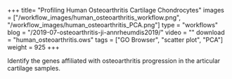 +++
title= "Profiling Human Osteoarthritis Cartilage Chondrocytes"
images =  ["/workflow_images/human_osteoarthritis_workflow.png", "/workflow_images/human_osteoarthritis_PCA.png"]
type = "workflows"
blog =  "/2019-07-osteoarthritis-ji-annrheumdis2019/"
video = ""
download = "human_osteoarthritis.ows"
tags = ["GO Browser", "scatter plot",  "PCA"]
weight = 925
+++

Identify the genes affiliated with osteoarthritis progression in the articular cartilage samples.